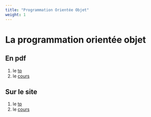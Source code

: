 ```yaml
---
title: "Programmation Orientée Objet"
weight: 1
---
```


# La programmation orientée objet

## En pdf

1. le [tp](/uploads/docnsitale/poo/1_td.pdf)
2. le [cours](/uploads/docnsitale/poo/2_slides.pdf)

## Sur le site

1. le [tp](tp)
2. le [cours](cours)
